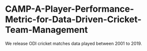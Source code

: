 # CAMP-A-Player-Performance-Metric-for-Data-Driven-Cricket-Team-Management
We release ODI cricket matches data played between 2001 to 2019.

